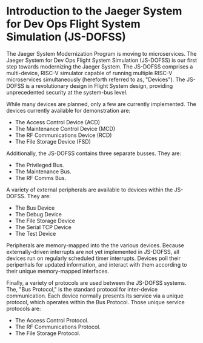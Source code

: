 # Introduction to the Jaeger System for Dev Ops Flight System Simulation (JS-DOFSS)

The Jaeger System Modernization Program is moving to microservices. The Jaeger System for Dev Ops Flight System Simulation (JS-DOFSS) is our first step towards modernizing the Jaeger System. The JS-DOFSS comprises a multi-device, RISC-V simulator capable of running multiple RISC-V microservices simultaneously (hereforth referred to as, "Devices"). The JS-DOFSS is a revolutionary design in Flight System design, providing unprecedented security at the system-bus level.

While many devices are planned, only a few are currently implemented. The devices currently available for demonstration are:

* The Access Control Device (ACD)
* The Maintenance Control Device (MCD)
* The RF Communications Device (RCD)
* The File Storage Device (FSD)

Additionally, the JS-DOFSS contains three separate busses. They are:

* The Privileged Bus.
* The Maintenance Bus.
* The RF Comms Bus.

A variety of external peripherals are available to devices within the JS-DOFSS. They are:

* The Bus Device
* The Debug Device
* The File Storage Device
* The Serial TCP Device
* The Test Device

Peripherals are memory-mapped into the the various devices. Because externally-driven interrupts are not yet implemented in JS-DOFSS, all devices run on regularly scheduled timer interrupts. Devices poll their periperhals for updated information, and interact with them according to their unique memory-mapped interfaces.

Finally, a variety of protocols are used between the JS-DOFSS systems. The, "Bus Protocol," is the standard protocol for inter-device communication. Each device normally presents its service via a unique protocol, which operates within the Bus Protocol. Those unique service protocols are:

* The Access Control Protocol.
* The RF Communications Protocol.
* The File Storage Protocol.
